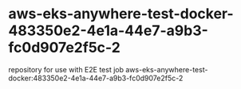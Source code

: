 # aws-eks-anywhere-test-docker-483350e2-4e1a-44e7-a9b3-fc0d907e2f5c-2
repository for use with E2E test job aws-eks-anywhere-test-docker:483350e2-4e1a-44e7-a9b3-fc0d907e2f5c-2
